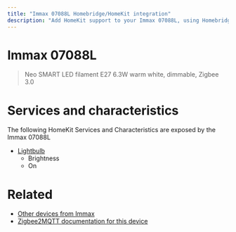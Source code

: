 ```yaml
---
title: "Immax 07088L Homebridge/HomeKit integration"
description: "Add HomeKit support to your Immax 07088L, using Homebridge, Zigbee2MQTT and homebridge-z2m."
---
```

<!---
This file has been GENERATED using src/docgen/docgen.ts
DO NOT EDIT THIS FILE MANUALLY!
-->
# Immax 07088L
> Neo SMART LED filament E27 6.3W warm white, dimmable, Zigbee 3.0


# Services and characteristics
The following HomeKit Services and Characteristics are exposed by
the Immax 07088L

* [Lightbulb](../../light.md)
  * Brightness
  * On


# Related
* [Other devices from Immax](../index.md#immax)
* [Zigbee2MQTT documentation for this device](https://www.zigbee2mqtt.io/devices/07088L.html)